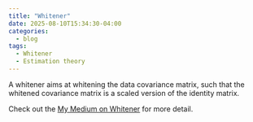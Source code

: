 ```yaml
---
title: "Whitener"
date: 2025-08-10T15:34:30-04:00
categories:
  - blog
tags:
  - Whitener
  - Estimation theory
---
```


A whitener aims at whitening the data covariance matrix, such that the whitened covariance matrix is a scaled version of the identity matrix.

Check out the [My Medium on Whitener] for more detail.

[My Medium on Whitener]: https://medium.com/@sianjin.mathworks/whitener-0e5eeaf5077a

